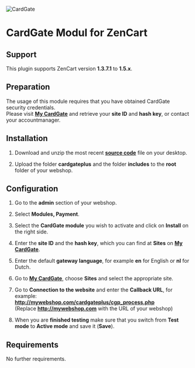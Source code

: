 ![CardGate](https://cdn.curopayments.net/thumb/200/logos/cardgate.png)

# CardGate Modul for ZenCart

## Support

This plugin supports ZenCart version **1.3.7.1** to **1.5.x**.

## Preparation

The usage of this module requires that you have obtained CardGate security credentials.  
Please visit [**My CardGate**](https://my.cardgate.com/) and retrieve your **site ID** and **hash key**, or contact your accountmanager.

## Installation

1. Download and unzip the most recent [**source code**](https://github.com/cardgate/zencart/releases) file on your desktop.

2. Upload the folder **cardgateplus** and the folder **includes** to the **root** folder of your webshop.

## Configuration

1. Go to the **admin** section of your webshop.

2. Select **Modules, Payment**.

3. Select the **CardGate module** you wish to activate and click on **Install** on the right side.

4. Enter the **site ID** and the **hash key**, which you can find at **Sites** on [**My CardGate**](https://my.cardgate.com/).

5. Enter the default **gateway language**, for example **en** for English or **nl** for Dutch.

6. Go to [**My CardGate**](https://my.cardgate.com/), choose **Sites** and select the appropriate site.

7. Go to **Connection to the website** and enter the **Callback URL**, for example:  
   **http://mywebshop.com/cardgateplus/cgp_process.php**  
   (Replace **http://mywebshop.com** with the URL of your webshop)

8. When you are **finished testing** make sure that you switch from **Test mode** to **Active mode** and save it (**Save**).

## Requirements

No further requirements.